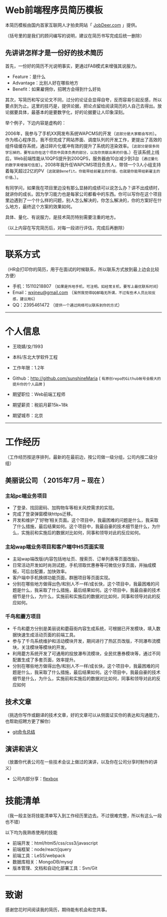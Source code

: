 # Web前端程序员简历模板

本简历模板由国内首家互联网人才拍卖网站「 [JobDeer.com](http://www.jobdeer.com) 」提供。

（括号里的是我们的顾问编写的说明，建议在简历书写完成后统一删除）

## 先讲讲怎样才是一份好的技术简历

首先，一份好的简历不光说明事实，更通过FAB模式来增强其说服力。

 - Feature：是什么
 - Advantage：比别人好在哪些地方
 - Benefit：如果雇佣你，招聘方会得到什么好处 

其次，写简历和写议论文不同，过分的论证会显得自夸，反而容易引起反感，所以要点到为止。这里的技巧是，提供论据，把论点留给阅读简历的人自己去得出。放论据要具体，最基本的是要数字化，好的论据要让人印象深刻。

举个例子，下边内容是虚构的：

2006年，我参与了手机XX网发布系统WAPCMS的开发（```这部分是大家都会写的```）。作为核心程序员，我不但完成了网站界面、调度队列的开发工作，更提出了高效的组件级缓存系统，通过碎片化缓冲有效的提升了系统的渲染效率。（```这部分是很多同学忘掉的，要写出你在这个项目中具体负责的部分，以及你贡献出来的价值。```）在该系统上线后，Web前端性能从10QPS提升到200QPS，服务器由10台减少到3台（``` 通过量化的数字来增强可信度 ```）。2008年我升任WAPCMS项目负责人，带领一个3人小组支持着每天超过2亿的PV（``` 这就是Benefit。你能带给前雇主的价值，也就是你能带给新雇主的价值。 ```）。

有同学问，如果我在项目里边没有那么显赫的成绩可以说怎么办？讲不出成绩时，就讲你的成长。因为学习能力也是每家公司都看中的东西。你可以写你在这个项目里边遇到了一个什么样的问题，别人怎么解决的，你怎么解决的，你的方案好在什么地方，最终这个方案的效果如何。

具体、量化、有说服力，是技术简历特别需要注重的地方。

（以上内容在写完简历后，对每一段进行评估，完成后再删除）

---


# 联系方式
（HR会打印你的简历，用于在面试的时候联系，所以联系方式放到最上边会比较方便）

- 手机：15110218807 （```如果是外地手机，可注明。如经常关机，要写上最优联系时间```）
- Email：wxjneu@gmail.com （```虽然我觉得QQ邮箱无所谓，不过有些术人员比较反感，建议用G```）
- QQ：2395461472 （```提供一个通过网络可以联系到你的方式```）

---

# 个人信息

 - 王晓婧/女/1993 
 - 本科/东北大学软件工程
 - 工作年限：1.2年
 - Github：http://github.com/sunshineMaria ( ``` 有原创repo的Github帐号会极大的提升你的个人品牌 ```  )

 - 期望职位：Web前端工程师
 - 期望薪资：税前月薪15k~18k
 - 期望城市：北京

---

# 工作经历
（工作经历按逆序排列，最新的在最前边，按公司做一级分组，公司内按二级分组）

## 美丽说公司 （ 2015年7月 ~ 现在 ）

### 主站pc端业务项目
- 了登录、找回密码、加购物车等相关风控需求的实现。
- 完成了登录弹窗模块https迁移。
- 开发和维护了‘好物’相关页面。这个项目中，我最困难的问题是什么，我采取了什么措施，最后结果如何。这个项目中，我最自豪的技术细节是什么，为什么，实施前和实施后的数据对比如何，同事和领导对此的反应如何。


### 主站wap端业务项目和客户端中H5页面实现
- 主站wap端改版(内容包括地址页、搜索页、订单列表等页面改版)。
- 日常活动开发如时尚测试题，手机领取优惠券等可微信分享页面，并抽成模板，可后台配置，加快效率。
- 客户端中手机换绑功能页面，群圈项目等页面实现。
- 分别在哪些地方做得出色/和别人不一样/成长快，这个项目中，我最困难的问题是什么，我采取了什么措施，最后结果如何。这个项目中，我最自豪的技术细节是什么，为什么，实施前和实施后的数据对比如何，同事和领导对此的反应如何。


### 千鸟和蘑方项目
- 千鸟和蘑方分别是美丽说和蘑菇街内容生成系统，可根据已开发模块，填入数据快速生成活动页面的前端工具。
- 参与了千鸟系统维护和活动模块开发，期间进行了热区页改版，不同瀑布流模块，关注模块等模块的开发。
- 利用蘑方系统开发了可通用的投放瀑布流模块，全民优惠券模块等，通过不同配置生成了多套页面，效率提升。
- 分别在哪些地方做得出色/和别人不一样/成长快，这个项目中，我最困难的问题是什么，我采取了什么措施，最后结果如何。这个项目中，我最自豪的技术细节是什么，为什么，实施前和实施后的数据对比如何，同事和领导对此的反应如何

## 技术文章
（挑选你写作或翻译的技术文章，好的文章可以从侧面证实你的表达和沟通能力，也帮助招聘方更了解你）

- [git命令总结](http://www.jianshu.com/p/bcd155258985)


## 演讲和讲义
（放置你代表公司在一些技术会议上做过的演讲，以及你在公司分享时制作的讲义）
 - 公司内部分享：[flexbox](http://i.meilishuo.net/css/images/staticbed/%E6%8A%80%E6%9C%AF%E5%88%86%E4%BA%ABflexbox%E6%9C%80%E7%BB%88%E7%89%88.pdf)

# 技能清单
（我一般主张将技能清单写入到工作经历里边去。不过很难完整，所以有这么一段也不错）

以下均为我熟练使用的技能

- 前端开发：html/html5/css/css3/javascript
- 前端框架：node/react/jquery
- 前端工具：LeSS/webpack
- 数据库相关：MongoDB/mysql
- 版本管理、文档和自动化部署工具：Svn/Git





---

# 致谢
感谢您花时间阅读我的简历，期待能有机会和您共事。
